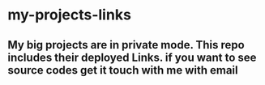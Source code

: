 # my-projects-links
## My big projects are in private mode. This repo includes their deployed Links. if you want to see source codes get it touch with me with email
